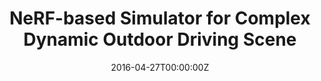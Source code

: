 ---
title: NeRF-based Simulator for Complex Dynamic Outdoor Driving Scene
summary: An autonomous driving simulator based upon neural radiance fields (NeRFs) that allows flexible switching between different modern NeRF-related backbones, sampling strategies, input modalities, etc, and is expected to boost academic progress and industrial deployment of NeRF-based autonomous driving simulation.
tags:
  - Computer Vision
date: '2016-04-27T00:00:00Z'

# Optional external URL for project (replaces project detail page).
external_link: 'https://open-air-sun.github.io/mars/'

image:
  caption: 
  focal_point: Smart

links:
# links:
  - icon: github
    icon_pack: fab
    name: Star
    url: https://github.com/OPEN-AIR-SUN/mars
url_code: 'https://github.com/OPEN-AIR-SUN/mars'
url_pdf: 'https://arxiv.org/pdf/2307.15058'
url_slides: ''
url_video: 'https://www.youtube.com/watch?v=AdC-jglWvfU&feature=youtu.be'


# Slides (optional).
#   Associate this project with Markdown slides.
#   Simply enter your slide deck's filename without extension.
#   E.g. `slides = "example-slides"` references `content/slides/example-slides.md`.
#   Otherwise, set `slides = ""`.
slides: 
---